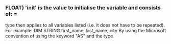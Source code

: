 

### FLOAT) 'init' is the value to initialise the variable and consists of: = <expression>

 type then applies to all variables listed (i.e. it does not have to be repeated). For example: DIM STRING first_name, last_name, city By using the Microsoft convention of using the keyword "AS" and the type